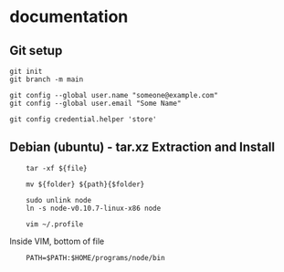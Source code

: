 # documentation
## Git setup

    git init
    git branch -m main
    
    git config --global user.name "someone@example.com"
    git config --global user.email "Some Name"
    
    git config credential.helper 'store'

## Debian (ubuntu) - tar.xz Extraction and Install

        tar -xf ${file}
        
        mv ${folder} ${path}{$folder}
        
        sudo unlink node
        ln -s node-v0.10.7-linux-x86 node
        
        vim ~/.profile
        
Inside VIM, bottom of file

        PATH=$PATH:$HOME/programs/node/bin
        
